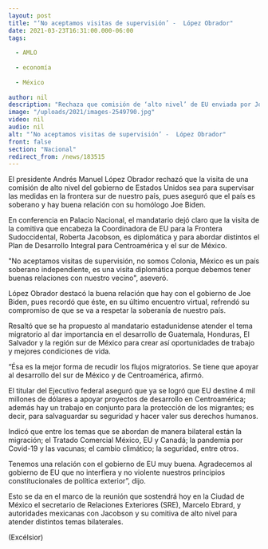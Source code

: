 ```yaml
---
layout: post
title: "‘No aceptamos visitas de supervisión’ -  López Obrador"
date: 2021-03-23T16:31:00.000-06:00
tags:
  
  - AMLO
  
  - economía
  
  - México
  
author: nil
description: "Rechaza que comisión de ‘alto nivel’ de EU enviada por Joe Biden sea para regañar a México por migrantes; destaca buena relación; hoy hay reunión para atender plan migratorio"
image: "/uploads/2021/images-2549790.jpg"
video: nil
audio: nil
alt: "‘No aceptamos visitas de supervisión’ -  López Obrador"
front: false
section: "Nacional"
redirect_from: /news/183515
---
```


El presidente Andrés Manuel López Obrador rechazó que la visita de una comisión de alto nivel del gobierno de Estados Unidos sea para supervisar las medidas en la frontera sur de nuestro país, pues aseguró que el país es soberano y hay buena relación con su homólogo Joe Biden.

En conferencia en Palacio Nacional, el mandatario dejó claro que la visita de la comitiva que encabeza la Coordinadora de EU para la Frontera Sudoccidental, Roberta Jacobson, es diplomática y para abordar distintos el Plan de Desarrollo Integral para Centroamérica y el sur de México.

"No aceptamos visitas de supervisión, no somos Colonia, México es un país soberano independiente, es una visita diplomática porque debemos tener buenas relaciones con nuestro vecino", aseveró.

López Obrador destacó la buena relación que hay con el gobierno de Joe Biden, pues recordó que éste, en su último encuentro virtual, refrendó su compromiso de que se va a respetar la soberanía de nuestro país.

Resaltó que se ha propuesto al mandatario estadunidense atender el tema migratorio al dar importancia en el desarrollo de Guatemala, Honduras, El Salvador y la región sur de México para crear así oportunidades de trabajo y mejores condiciones de vida.

“Ésa es la mejor forma de recudir los flujos migratorios. Se tiene que apoyar al desarrollo del sur de México y de Centroamérica, afirmó.

El titular del Ejecutivo federal aseguró que ya se logró que EU destine 4 mil millones de dólares a apoyar proyectos de desarrollo en Centroamérica; además hay un trabajo en conjunto para la protección de los migrantes; es decir, para salvaguardar su seguridad y hacer valer sus derechos humanos.

Indicó que entre los temas que se abordan de manera bilateral están la migración; el Tratado Comercial México, EU y Canadá; la pandemia por Covid-19 y las vacunas; el cambio climático; la seguridad, entre otros.

Tenemos una relación con el gobierno de EU muy buena. Agradecemos al gobierno de EU que no interfiera y no violente nuestros principios constitucionales de política exterior”, dijo.

Esto se da en el marco de la reunión que sostendrá hoy en la Ciudad de México el secretario de Relaciones Exteriores (SRE), Marcelo Ebrard, y autoridades mexicanas con Jacobson y su comitiva de alto nivel para atender distintos temas bilaterales.

(Excélsior)